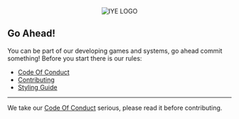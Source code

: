 <div align="center">
	<image src="https://github.com/iyellc/.github/blob/main/profile/IYELogo.png?raw=true" alt="IYE LOGO">
</div>

## Go Ahead!
You can be part of our developing games and systems, go ahead commit something! Before you start there is our rules:
* [Code Of Conduct](https://github.com/iyellc/.github/blob/main/docs/CODE_OF_CONDUCT.md)
* [Contributing](https://github.com/iyellc/.github/blob/main/docs/CONTRIBUTING.md) 
* [Styling Guide](https://github.com/iyellc/styling/)

<hr>
We take our <a href="https://github.com/iyellc/.github/blob/main/docs/CODE_OF_CONDUCT.md">Code Of Conduct</a> serious, please read it before contributing.
